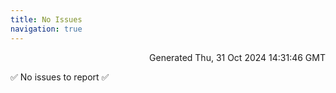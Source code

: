 ```yaml
---
title: No Issues
navigation: true
---
```


<p style="text-align:right;color:#cccs">
Generated Thu, 31 Oct 2024 14:31:46 GMT
</p>
<p>✅ No issues to report ✅</p>



